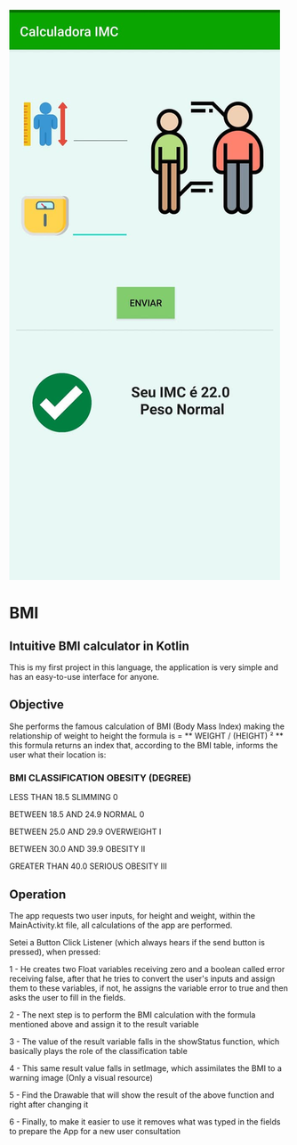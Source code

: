 ![Image](https://github.com/RafaelLisboa/IMC/blob/master/images/AppImage.jpg)

# BMI
 
 
## Intuitive BMI calculator in Kotlin

  This is my first project in this language, the application is very simple and has an easy-to-use interface for anyone.
  
## Objective

  She performs the famous calculation of BMI (Body Mass Index) making the relationship of weight to height the formula is = ** WEIGHT / (HEIGHT) ² **
  this formula returns an index that, according to the BMI table, informs the user what their location is:
  
### BMI CLASSIFICATION OBESITY (DEGREE)
  
  LESS THAN 18.5 SLIMMING 0
  
  BETWEEN 18.5 AND 24.9 NORMAL 0
  
  BETWEEN 25.0 AND 29.9 OVERWEIGHT I
  
  BETWEEN 30.0 AND 39.9 OBESITY II
  
  GREATER THAN 40.0 SERIOUS OBESITY III
 
## Operation

  The app requests two user inputs, for height and weight, within the MainActivity.kt file, all calculations of the app are performed.
  
 Setei a Button Click Listener (which always hears if the send button is pressed), when pressed:
 
 1 - He creates two Float variables receiving zero and a boolean called error receiving false, after that he tries to convert the user's inputs and assign them to these variables,
 if not, he assigns the variable error to true and then asks the user to fill in the fields.
 
 2 - The next step is to perform the BMI calculation with the formula mentioned above and assign it to the result variable
 
 3 - The value of the result variable falls in the showStatus function, which basically plays the role of the classification table
 
 4 - This same result value falls in setImage, which assimilates the BMI to a warning image (Only a visual resource)
 
 5 - Find the Drawable that will show the result of the above function and right after changing it
 
 6 - Finally, to make it easier to use it removes what was typed in the fields to prepare the App for a new user consultation
